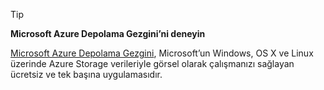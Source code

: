 > [!TIP]
> **Microsoft Azure Depolama Gezgini’ni deneyin**
> 
> [Microsoft Azure Depolama Gezgini](../articles/vs-azure-tools-storage-manage-with-storage-explorer.md), Microsoft’un Windows, OS X ve Linux üzerinde Azure Storage verileriyle görsel olarak çalışmanızı sağlayan ücretsiz ve tek başına uygulamasıdır.
> 
> 



<!--HONumber=Nov16_HO2-->


